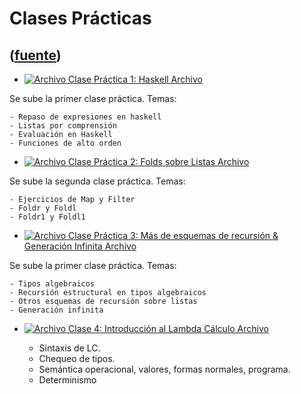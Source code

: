 # Clases Prácticas
([fuente](https://campus.exactas.uba.ar/course/view.php?id=1059&section=6))
---
  - [ ![Archivo](https://campus.exactas.uba.ar/theme/image.php/magazine/core/1462913092/f/pdf) Clase Práctica 1: Haskell  Archivo  ](https://campus.exactas.uba.ar/mod/resource/view.php?id=57223)

Se sube la primer clase práctica. Temas:

    - Repaso de expresiones en haskell 
    - Listas por comprensión 
    - Evaluación en Haskell 
    - Funciones de alto orden 

  - [ ![Archivo](https://campus.exactas.uba.ar/theme/image.php/magazine/core/1462913092/f/pdf) Clase Práctica 2: Folds sobre Listas  Archivo  ](https://campus.exactas.uba.ar/mod/resource/view.php?id=57362)

Se sube la segunda clase práctica. Temas:

    - Ejercicios de Map y Filter 
    - Foldr y Foldl 
    - Foldr1 y Foldl1 

  - [ ![Archivo](https://campus.exactas.uba.ar/theme/image.php/magazine/core/1462913092/f/pdf) Clase Práctica 3: Más de esquemas de recursión & Generación Infinita  Archivo  ](https://campus.exactas.uba.ar/mod/resource/view.php?id=57370)

Se sube la primer clase práctica. Temas:

    - Tipos algebraicos 
    - Recursión estructural en tipos algebraicos 
    - Otros esquemas de recursión sobre listas 
    - Generación infinita 

  - [ ![Archivo](https://campus.exactas.uba.ar/theme/image.php/magazine/core/1462913092/f/pdf) Clase 4: Introducción al Lambda Cálculo  Archivo  ](https://campus.exactas.uba.ar/mod/resource/view.php?id=57712)

    - Sintaxis de LC. 
    - Chequeo de tipos. 
    - Semántica operacional, valores, formas normales, programa. 
    - Determinismo 

